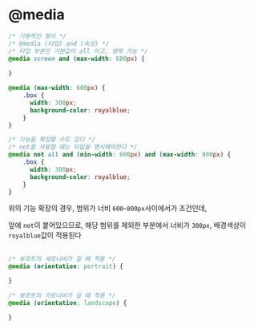 # @media

```css
/* 기본적인 형식 */
/* @media (타입) and (속성) */
/* 타입 부분은 기본값이 all 이고, 생략 가능 */
@media screen and (max-width: 600px) {
  
}

@media (max-width: 600px) {
    .box {
      width: 300px;
      background-color: royalblue;
    }
}

/* 기능을 확장할 수도 있다 */
/* not을 사용할 때는 타입을 명시해야한다 */
@media not all and (min-width: 600px) and (max-width: 800px) {
    .box {
      width: 300px;
      background-color: royalblue;
    }
}
```
위의 기능 확장의 경우, 범위가 너비 `600~800px`사이에서가 조건인데, 

앞에 `not`이 붙어있으므로, 해당 범위를 제외한 부분에서 너비가 `300px`, 배경색상이 `royalblue`값이 적용된다
<br>
<br>

```css
/* 뷰포트의 세로너비가 길 때 적용 */
@media (orientation: portrait) {

}

/* 뷰포트의 가로너비가 길 때 적용 */
@media (orientation: landscape) {

}
